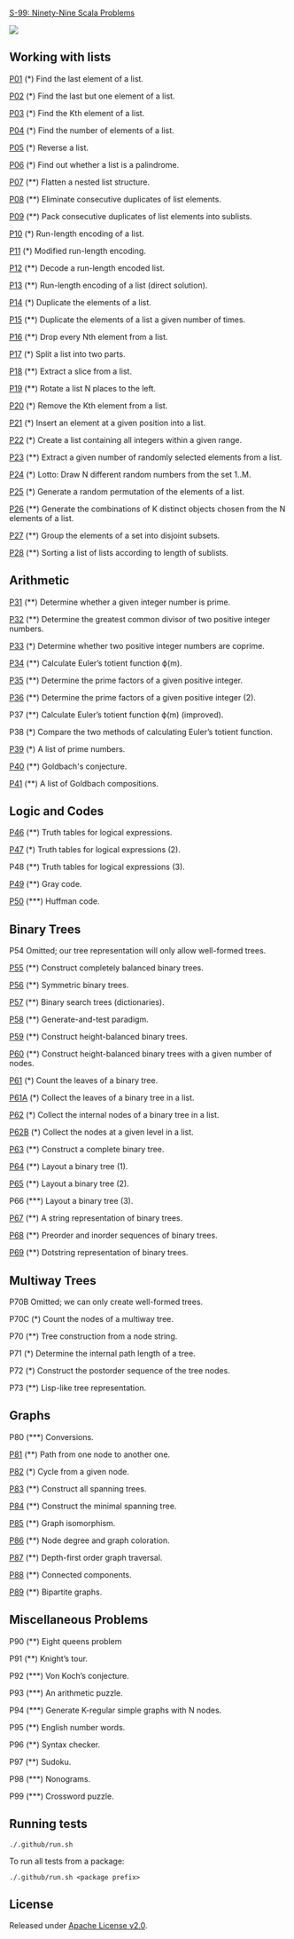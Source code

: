 [S-99: Ninety-Nine Scala Problems](https://aperiodic.net/phil/scala/s-99/)

[![](https://github.com/asarkar/99-scala/workflows/CI/badge.svg)](https://github.com/asarkar/99-scala/actions)

## Working with lists

[P01](list/src/P01.scala) (*) Find the last element of a list.

[P02](list/src/P02.scala) (*) Find the last but one element of a list.

[P03](list/src/P03.scala) (*) Find the Kth element of a list.

[P04](list/src/P04.scala) (*) Find the number of elements of a list.

[P05](list/src/P05.scala) (*) Reverse a list.

[P06](list/src/P06.scala) (*) Find out whether a list is a palindrome.

[P07](list/src/P07.scala) (**) Flatten a nested list structure.

[P08](list/src/P08.scala) (**) Eliminate consecutive duplicates of list elements.

[P09](list/src/P09.scala) (**) Pack consecutive duplicates of list elements into sublists.

[P10](list/src/P10.scala) (*) Run-length encoding of a list.

[P11](list/src/P11.scala) (*) Modified run-length encoding.

[P12](list/src/P12.scala) (**) Decode a run-length encoded list.

[P13](list/src/P13.scala) (**) Run-length encoding of a list (direct solution).

[P14](list/src/P14.scala) (*) Duplicate the elements of a list.

[P15](list/src/P15.scala) (**) Duplicate the elements of a list a given number of times.

[P16](list/src/P16.scala) (**) Drop every Nth element from a list.

[P17](list/src/P17.scala) (*) Split a list into two parts.

[P18](list/src/P18.scala) (**) Extract a slice from a list.

[P19](list/src/P19.scala) (**) Rotate a list N places to the left.

[P20](list/src/P20.scala) (*) Remove the Kth element from a list.

[P21](list/src/P21.scala) (*) Insert an element at a given position into a list.

[P22](list/src/P22.scala) (*) Create a list containing all integers within a given range.

[P23](list/src/P23.scala) (**) Extract a given number of randomly selected elements from a list.

[P24](list/src/P24.scala) (*) Lotto: Draw N different random numbers from the set 1..M.

[P25](list/src/P25.scala) (*) Generate a random permutation of the elements of a list.

[P26](list/src/P26.scala) (**) Generate the combinations of K distinct objects chosen from the N elements of a list.

[P27](list/src/P27.scala) (**) Group the elements of a set into disjoint subsets.

[P28](list/src/P28.scala) (**) Sorting a list of lists according to length of sublists.

## Arithmetic

[P31](arithmetic/src/P31.scala) (**) Determine whether a given integer number is prime.

[P32](arithmetic/src/P32.scala) (**) Determine the greatest common divisor of two positive integer numbers.

[P33](arithmetic/src/P33.scala) (*) Determine whether two positive integer numbers are coprime.

[P34](arithmetic/src/P34.scala) (**) Calculate Euler’s totient function ϕ(m).

[P35](arithmetic/src/P35.scala) (**) Determine the prime factors of a given positive integer.

[P36](arithmetic/src/P36.scala) (**) Determine the prime factors of a given positive integer (2).

P37 (**) Calculate Euler’s totient function ϕ(m) (improved).

P38 (*) Compare the two methods of calculating Euler’s totient function.

[P39](arithmetic/src/P39.scala) (*) A list of prime numbers.

[P40](arithmetic/src/P40.scala) (**) Goldbach's conjecture.

[P41](arithmetic/src/P41.scala) (**) A list of Goldbach compositions.

## Logic and Codes

[P46](logic/src/P46.scala) (**) Truth tables for logical expressions.

[P47](logic/src/P47.scala) (*) Truth tables for logical expressions (2).

P48 (**) Truth tables for logical expressions (3).

[P49](logic/src/P49.scala) (**) Gray code.

[P50](logic/src/P50.scala) (***) Huffman code.

## Binary Trees

P54 Omitted; our tree representation will only allow well-formed trees.

[P55](bintree/src/P55.scala) (**) Construct completely balanced binary trees.

[P56](bintree/src/P56.scala) (**) Symmetric binary trees.

[P57](bintree/src/P57.scala) (**) Binary search trees (dictionaries).

[P58](bintree/src/P58.scala) (**) Generate-and-test paradigm.

[P59](bintree/src/P59.scala) (**) Construct height-balanced binary trees.

[P60](bintree/src/P60.scala) (**) Construct height-balanced binary trees with a given number of nodes.

[P61](bintree/src/P61.scala) (*) Count the leaves of a binary tree.

[P61A](bintree/src/P61A.scala) (*) Collect the leaves of a binary tree in a list.

[P62](bintree/src/P62.scala) (*) Collect the internal nodes of a binary tree in a list.

[P62B](bintree/src/P62B.scala) (*) Collect the nodes at a given level in a list.

[P63](bintree/src/P63.scala) (**) Construct a complete binary tree.

[P64](bintree/src/P64.scala) (**) Layout a binary tree (1).

[P65](bintree/src/P65.scala) (**) Layout a binary tree (2).

P66 (***) Layout a binary tree (3).

[P67](bintree/src/P67.scala) (**) A string representation of binary trees.

[P68](bintree/src/P68.scala) (**) Preorder and inorder sequences of binary trees.

[P69](bintree/src/P69.scala) (**) Dotstring representation of binary trees.

## Multiway Trees

P70B Omitted; we can only create well-formed trees.

P70C (*) Count the nodes of a multiway tree.

P70 (**) Tree construction from a node string.

P71 (*) Determine the internal path length of a tree.

P72 (*) Construct the postorder sequence of the tree nodes.

P73 (**) Lisp-like tree representation.

## Graphs

P80 (***) Conversions.

[P81](graph/src/P81.scala) (**) Path from one node to another one.

[P82](graph/src/P82.scala) (*) Cycle from a given node.

[P83](graph/src/P83.scala) (**) Construct all spanning trees.

[P84](graph/src/P84.scala) (**) Construct the minimal spanning tree.

[P85](graph/src/P85.scala) (**) Graph isomorphism.

[P86](graph/src/P86.scala) (**) Node degree and graph coloration.

[P87](graph/src/P87.scala) (**) Depth-first order graph traversal.

[P88](graph/src/P88.scala) (**) Connected components.

[P89](graph/src/P89.scala) (**) Bipartite graphs.

## Miscellaneous Problems

P90 (**) Eight queens problem

P91 (**) Knight’s tour.

P92 (***) Von Koch’s conjecture.

P93 (***) An arithmetic puzzle.

P94 (***) Generate K-regular simple graphs with N nodes.

P95 (**) English number words.

P96 (**) Syntax checker.

P97 (**) Sudoku.

P98 (***) Nonograms.

P99 (***) Crossword puzzle.

## Running tests

```
./.github/run.sh
```

To run all tests from a package:
```
./.github/run.sh <package prefix>
```

## License

Released under [Apache License v2.0](LICENSE).